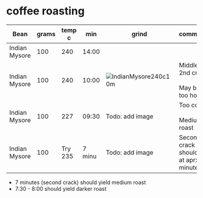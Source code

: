 # coffee roasting

| Bean          | grams | temp c | min   | grind | comments 
|---------------|-------|--------|-------|-------|---------
| Indian Mysore | 100   | 240    | 14:00 |       | 
| Indian Mysore | 100   | 240    | 10:00 | ![IndianMysore240c10m](https://user-images.githubusercontent.com/2862029/65789855-5fd91000-e1b2-11e9-83f6-3ef9c333a8b1.jpg) | Middle of 2nd crack<br><br>May be too hot
| Indian Mysore | 100   | 227    | 09:30 | Todo: add image | Too cool<br><br>Medium roast
| Indian Mysore | 100   | Try 235 | 7 minu | Todo: add image | Second crack should be at aprx 7 minutes


* 7 minutes (second crack) should yield medium roast
* 7:30 - 8:00 should yield darker roast
